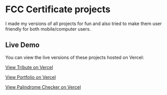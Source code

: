 # FCC Certificate projects

I made my versions of all projects for fun and also tried to make them user friendly for both mobile/computer users. 

## Live Demo

You can view the live versions of these projects hosted on Vercel:

[View Tribute on Vercel](https://tribute-chi.vercel.app)

[View Portfolio on Vercel](https://portfolio-5wxgfuwa2-number122s-projects.vercel.app/)

[View Palindrome Checker on Vercel](https://palindrome-mauve.vercel.app/)